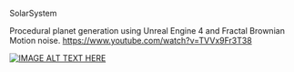 SolarSystem

Procedural planet generation using Unreal Engine 4 and Fractal Brownian Motion noise.
https://www.youtube.com/watch?v=TVVx9Fr3T38

[![IMAGE ALT TEXT HERE](https://img.youtube.com/vi/TVVx9Fr3T38/maxresdefault.jpg)](https://www.youtube.com/watch?v=TVVx9Fr3T38)
